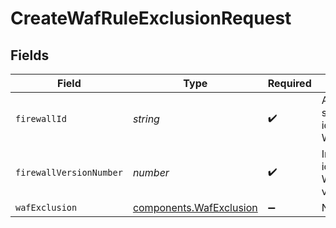 # CreateWafRuleExclusionRequest


## Fields

| Field                                                          | Type                                                           | Required                                                       | Description                                                    | Example                                                        |
| -------------------------------------------------------------- | -------------------------------------------------------------- | -------------------------------------------------------------- | -------------------------------------------------------------- | -------------------------------------------------------------- |
| `firewallId`                                                   | *string*                                                       | :heavy_check_mark:                                             | Alphanumeric string identifying a WAF Firewall.                | fW7g2uUGZzb2W9Euo4Mo0r                                         |
| `firewallVersionNumber`                                        | *number*                                                       | :heavy_check_mark:                                             | Integer identifying a WAF firewall version.                    | 1                                                              |
| `wafExclusion`                                                 | [components.WafExclusion](../../models/shared/wafexclusion.md) | :heavy_minus_sign:                                             | N/A                                                            |                                                                |